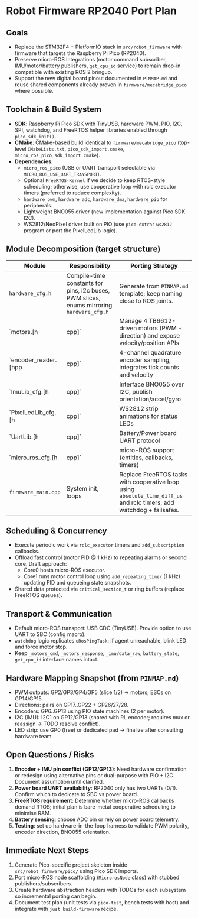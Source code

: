 # Robot Firmware RP2040 Port Plan

## Goals
- Replace the STM32F4 + PlatformIO stack in `src/robot_firmware` with firmware that targets the Raspberry Pi Pico (RP2040).
- Preserve micro-ROS integrations (motor command subscriber, IMU/motor/battery publishers, `get_cpu_id` service) to remain drop-in compatible with existing ROS 2 bringup.
- Support the new digital board pinout documented in `PINMAP.md` and reuse shared components already proven in `firmware/mecabridge_pico` where possible.

## Toolchain & Build System
- **SDK**: Raspberry Pi Pico SDK with TinyUSB, hardware PWM, PIO, I2C, SPI, watchdog, and FreeRTOS helper libraries enabled through `pico_sdk_init()`.
- **CMake**: CMake-based build identical to `firmware/mecabridge_pico` (top-level `CMakeLists.txt`, `pico_sdk_import.cmake`, `micro_ros_pico_sdk_import.cmake`).
- **Dependencies**:
  - `micro_ros_pico` (USB or UART transport selectable via `MICRO_ROS_USE_UART_TRANSPORT`).
  - Optional `FreeRTOS-Kernel` if we decide to keep RTOS-style scheduling; otherwise, use cooperative loop with rclc executor timers (preferred to reduce complexity).
  - `hardware_pwm`, `hardware_adc`, `hardware_dma`, `hardware_pio` for peripherals.
  - Lightweight BNO055 driver (new implementation against Pico SDK I2C).
  - WS2812/NeoPixel driver built on PIO (use `pico-extras` `ws2812` program or port the PixelLedLib logic).

## Module Decomposition (target structure)

| Module | Responsibility | Porting Strategy |
| --- | --- | --- |
| `hardware_cfg.h` | Compile-time constants for pins, i2c buses, PWM slices, enums mirroring `hardware_cfg.h` | Generate from `PINMAP.md` template; keep naming close to ROS joints. |
| `motors.[h|cpp]` | Manage 4 TB6612-driven motors (PWM + direction) and expose velocity/position APIs | Reuse pattern from `firmware/mecabridge_pico` but extend with PID and encoder feedback. Use hardware PWM slices and encoder capture via PIO IRQ or `quadrature` example. |
| `encoder_reader.[hpp|cpp]` | 4-channel quadrature encoder sampling, integrates tick counts and velocity | Start from `encoder_reader.cpp` in `mecabridge`, refactor to produce velocity and absolute counts needed by micro-ROS message. |
| `ImuLib_cfg.[h|cpp]` | Interface BNO055 over I2C, publish orientation/accel/gyro | Implement using `hardware/i2c` + new helper; consider reusing Adafruit logic translated to C++ without Arduino dependencies. |
| `PixelLedLib_cfg.[h|cpp]` | WS2812 strip animations for status LEDs | Replace `PixelLedLib` with PIO WS2812 driver; provide `IdleAnimation` and direct color setters. |
| `UartLib.[h|cpp]` | Battery/Power board UART protocol | Implement using `hardware/uart` with DMA; replicate frame parsing in `UartLib`. Guard with feature flag (`ENABLE_POWERBOARD`). |
| `micro_ros_cfg.[h|cpp]` | micro-ROS support (entities, callbacks, timers) | Translate logic from `micro_ros_cfg.*` into RAII-style class similar to `MicroRosSupport` but supporting all topics/services. |
| `firmware_main.cpp` | System init, loops | Replace FreeRTOS tasks with cooperative loop using `absolute_time_diff_us` and rclc timers; add watchdog + failsafes. |

## Scheduling & Concurrency
- Execute periodic work via `rclc_executor` timers and `add_subscription` callbacks.
- Offload fast control (motor PID @ 1 kHz) to repeating alarms or second core. Draft approach:
  - Core0 hosts micro-ROS executor.
  - Core1 runs motor control loop using `add_repeating_timer` (1 kHz) updating PID and queueing state snapshots.
- Shared data protected via `critical_section_t` or ring buffers (replace FreeRTOS queues).

## Transport & Communication
- Default micro-ROS transport: USB CDC (TinyUSB). Provide option to use UART to SBC (config macro).
- `watchdog` logic replicates `uRosPingTask`: if agent unreachable, blink LED and force motor stop.
- Keep `_motors_cmd`, `_motors_response`, `_imu/data_raw`, `battery_state`, `get_cpu_id` interface names intact.

## Hardware Mapping Snapshot (from `PINMAP.md`)
- PWM outputs: GP2/GP3/GP4/GP5 (slice 1/2) -> motors; ESCs on GP14/GP15.
- Directions: pairs on GP17..GP22 + GP26/27/28.
- Encoders: GP6..GP13 using PIO state machines (2 per motor).
- I2C (IMU): I2C1 on GP12/GP13 (shared with RL encoder; requires mux or reassign -> TODO resolve conflict).
- LED strip: use GP0 (free) or dedicated pad -> finalize after consulting hardware team.

## Open Questions / Risks
1. **Encoder + IMU pin conflict (GP12/GP13)**: Need hardware confirmation or redesign using alternative pins or dual-purpose with PIO + I2C. Document assumption until clarified.
2. **Power board UART availability**: RP2040 only has two UARTs (0/1). Confirm which to dedicate to SBC vs power board.
3. **FreeRTOS requirement**: Determine whether micro-ROS callbacks demand RTOS; initial plan is bare-metal cooperative scheduling to minimise RAM.
4. **Battery sensing**: choose ADC pin or rely on power board telemetry.
5. **Testing**: set up hardware-in-the-loop harness to validate PWM polarity, encoder direction, BNO055 orientation.

## Immediate Next Steps
1. Generate Pico-specific project skeleton inside `src/robot_firmware/pico/` using Pico SDK imports.
2. Port micro-ROS node scaffolding (`MicrorosNode` class) with stubbed publishers/subscribers.
3. Create hardware abstraction headers with TODOs for each subsystem so incremental porting can begin.
4. Document test plan (unit tests via `pico-test`, bench tests with host) and integrate with `just build-firmware` recipe.


